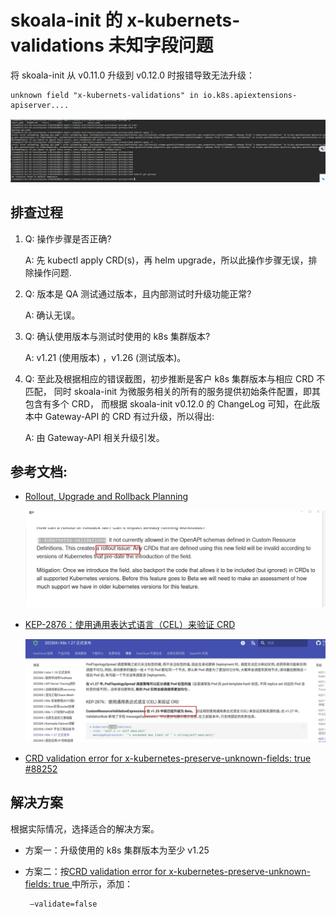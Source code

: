 
# skoala-init 的 x-kubernets-validations 未知字段问题

将 skoala-init 从 v0.11.0 升级到 v0.12.0 时报错导致无法升级：

```
unknown field "x-kubernets-validations" in io.k8s.apiextensions-apiserver....
```

![error](./images/error.jpg)

## 排查过程

1. Q: 操作步骤是否正确?

   A: 先 kubectl apply CRD(s)，再 helm upgrade，所以此操作步骤无误，排除操作问题.

1. Q: 版本是 QA 测试通过版本，且内部测试时升级功能正常?

   A: 确认无误。

1. Q: 确认使用版本与测试时使用的 k8s 集群版本?

   A: v1.21 (使用版本) ，v1.26 (测试版本)。

1.  Q: 至此及根据相应的错误截图，初步推断是客户 k8s 集群版本与相应 CRD 不匹配，
    同时 skoala-init 为微服务相关的所有的服务提供初始条件配置，即其包含有多个 CRD，
    而根据 skoala-init v0.12.0 的 ChangeLog 可知，在此版本中 Gateway-API 的 CRD 有过升级，所以得出:<br>

    A: 由 Gateway-API 相关升级引发。

## 参考文档:

- [Rollout, Upgrade and Rollback Planning](https://github.com/kubernetes/enhancements/blob/master/keps/sig-api-machinery/2876-crd-validation-expression-language/README.md#rollout-upgrade-and-rollback-planning)

    ![Rollout](./images/rollout.jpg)

- [KEP-2876：使用通用表达式语言（CEL）来验证 CRD](https://docs.daocloud.io/blogs/230412-k8s-1.27.html#kep-2876cel-crd)

    ![KEP-2876](./images/KEP-287.png)

- [CRD validation error for x-kubernetes-preserve-unknown-fields: true #88252](https://github.com/kubernetes/kubernetes/issues/88252#issuecomment-587250746)

## 解决方案

根据实际情况，选择适合的解决方案。

- 方案一：升级使用的 k8s 集群版本为至少 v1.25
- 方案二：按[CRD validation error for x-kubernetes-preserve-unknown-fields: true
](https://github.com/kubernetes/kubernetes/issues/88252#issuecomment-587250746) 中所示，添加：

   ```shell
    –validate=false
   ``` 
